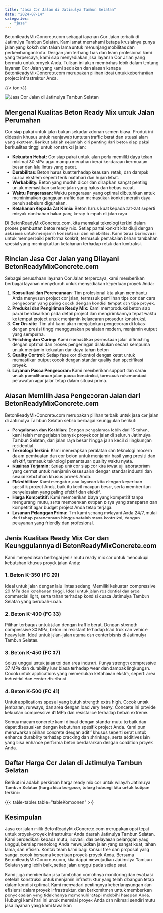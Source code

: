```yaml
---
title: "Jasa Cor Jalan di Jatimulya Tambun Selatan"
date: "2024-07-14"
categories: 
  - "jasa"
---
```


BetonReadyMixConcrete.com sebagai layanan Cor Jalan terbaik di Jatimulya Tambun Selatan. Kami amat memahami betapa krusialnya punya jalan yang kokoh dan tahan lama untuk menunjang mobilitas dan perkembangan kota. Dengan jam terbang luas dan team profesional kami yang terpercaya, kami siap menyediakan jasa layanan Cor Jalan yang bermutu untuk proyek Anda. Tulisan ini akan membahas lebih dalam tentang layanan Cor Jalan yang kami sediakan dan alasan kenapa BetonReadyMixConcrete.com merupakan pilihan ideal untuk keberhasilan project infrastruktur Anda.

{{< toc >}}

![Jasa Cor Jalan di Jatimulya Tambun Selatan](https://betoncor8.github.io/cor/harga-beton-readymix-concrete%20(22).png)

## Mengenal Kualitas Beton Ready Mix untuk Jalan Perumahan

Cor siap pakai untuk jalan bukan sekadar adonan semen biasa. Produk ini didesain khusus untuk menjawab tuntutan traffic berat dan situasi alam yang ekstrem. Berikut adalah sejumlah ciri penting dari beton siap pakai berkualitas tinggi untuk konstruksi jalan:

- **Kekuatan Hebat:** Cor siap pakai untuk jalan perlu memiliki daya tekan minimal 30 MPa agar mampu menahan berat kendaraan bermuatan besar dan lalu lintas yang padat.
- **Durabilitas:** Beton harus kuat terhadap keausan, retak, dan dampak cuaca ekstrem seperti terik matahari dan hujan lebat.
- **Workability:** Beton yang mudah dicor dan dirapikan sangat penting untuk memastikan surface jalan yang halus dan bebas cacat.
- **Waktu Pengerasan:** Waktu pengerasan yang optimal dibutuhkan untuk meminimalkan gangguan traffic dan memastikan konkrit meraih daya penuh sebelum digunakan.
- **Ketahanan Kepada Zat Kimia:** Beton harus kuat kepada zat-zat seperti minyak dan bahan bakar yang kerap tumpah di jalan raya.

Di BetonReadyMixConcrete.com, kita memakai teknologi terkini dalam proses pembuatan beton ready mix. Setiap partai konkrit kita diuji dengan saksama untuk menjamin konsistensi dan reliabilitas. Kami terus berinovasi untuk memperbaiki performa konkrit, termasuk pemakaian bahan tambahan spesial yang meningkatkan ketahanan terhadap retak dan kontraksi.

## Rincian Jasa Cor Jalan yang Dilayani BetonReadyMixConcrete.com

Sebagai perusahaan layanan Cor Jalan terpercaya, kami memberikan berbagai layanan menyeluruh untuk menyediakan keperluan proyek Anda:

1. **Konsultasi dan Perencanaan:** Tim profesional kita akan membantu Anda menyusun project cor jalan, termasuk pemilihan tipe cor dan cara pengecoran yang paling cocok dengan kondisi tempat dan tipe proyek.
2. **Produksi dan Pengiriman Ready Mix:** Kami memproduksi beton siap pakai berdasarkan pada detail project dan mengirimkannya tepat waktu ke tempat project untuk menjamin kelancaran prosedur konstruksi.
3. **Cor On-site:** Tim ahli kami akan menjalankan pengecoran di lokasi dengan presisi tinggi menggunakan peralatan modern, menjamin output yang sempurna.
4. **Finishing dan Curing:** Kami memastikan permukaan jalan difinishing dengan optimal dan proses pengeringan dilakukan secara sempurna untuk menjamin kekuatan dan daya tahan beton.
5. **Quality Control:** Setiap fase cor dikontrol dengan ketat untuk memastikan output cocok dengan standar quality dan specifikasi proyek.
6. **Layanan Pasca Pengecoran:** Kami memberikan support dan saran untuk pemeliharaan jalan pasca konstruksi, termasuk rekomendasi perawatan agar jalan tetap dalam situasi prima.

## Alasan Memilih Jasa Pengecoran Jalan dari BetonReadyMixConcrete.com

BetonReadyMixConcrete.com merupakan pilihan terbaik untuk jasa cor jalan di Jatimulya Tambun Selatan sebab berbagai keunggulan berikut:

- **Pengalaman dan Keahlian:** Dengan pengalaman lebih dari 15 tahun, kami telah mengerjakan banyak proyek cor jalan di seluruh Jatimulya Tambun Selatan, dari jalan raya besar hingga jalan kecil di lingkungan residential.
- **Teknologi Terkini:** Kami menerapkan peralatan dan teknologi modern dalam pembuatan dan cor beton untuk menjamin hasil yang presisi dan efektif, termasuk teknologi pemantauan quality waktu nyata.
- **Kualitas Terjamin:** Setiap unit cor siap cor kita lewat uji laboratorium yang cermat untuk menjamin kesesuaian dengan standar industri dan sesuai kebutuhan khusus proyek Anda.
- **Fleksibilitas:** Kami mengatur jasa layanan kita dengan keperluan spesifik project Anda, baik itu kecil maupun besar, serta memberikan penyelesaian yang paling efektif dan efektif.
- **Harga Kompetitif:** Kami memberikan biaya yang kompetitif tanpa mengurangi mutu, serta memberikan kutipan biaya yang transparan dan kompetitif agar budget project Anda tetap terjaga.
- **Layanan Pelanggan Prima:** Tim kami senang melayani Anda 24/7, mulai dari tahap perencanaan hingga setelah masa kontruksi, dengan pelayanan yang friendly dan profesional.

## Jenis Kualitas Ready Mix Cor dan Keunggulannya di BetonReadyMixConcrete.com

Kami menyediakan berbagai jenis mutu ready mix cor untuk mencukupi kebutuhan khusus proyek jalan Anda:

### 1\. Beton K-350 (FC 29)

Ideal untuk jalan dengan lalu lintas sedang. Memiliki kekuatan compressive 29 MPa dan ketahanan tinggi. Ideal untuk jalan residential dan area commercial light, serta tahan terhadap kondisi cuaca Jatimulya Tambun Selatan yang berubah-ubah.

### 2\. Beton K-400 (FC 33)

Pilihan terbagus untuk jalan dengan traffic berat. Dengan strength compressive 33 MPa, beton ini resistant terhadap load truk dan vehicle heavy lain. Ideal untuk jalan-jalan utama dan center bisnis di Jatimulya Tambun Selatan.

### 3\. Beton K-450 (FC 37)

Solusi unggul untuk jalan tol dan area industri. Punya strength compressive 37 MPa dan durability luar biasa terhadap wear dan dampak lingkungan. Cocok untuk applications yang memerlukan ketahanan ekstra, seperti area industrial dan center distribusi.

### 4\. Beton K-500 (FC 41)

Untuk applications spesial yang butuh strength extra high. Cocok untuk jembatan, runways, dan area dengan load very heavy. Concrete ini provide kekuatan compressive 41 MPa dan resistance terhadap beban extreme.

Semua macam concrete kami dibuat dengan standar mutu terbaik dan dapat disesuaikan dengan kebutuhan spesifik project Anda. Kami pun menawarkan pilihan concrete dengan aditif khusus seperti serat untuk enhance durability terhadap cracking dan shrinkage, serta additives lain yang bisa enhance performa beton berdasarkan dengan condition proyek Anda.

## Daftar Harga Cor Jalan di Jatimulya Tambun Selatan

Berikut ini adalah perkiraan harga ready mix cor untuk wilayah Jatimulya Tambun Selatan (harga bisa bergeser, tolong hubungi kita untuk kutipan terkini):

{{< table-tables table="tableKomponen" >}}

## Kesimpulan

Jasa cor jalan milik BetonReadyMixConcrete.com merupakan opsi tepat untuk proyek-proyek infrastruktur Anda daerah Jatimulya Tambun Selatan. Kami berdedikasi kepada mutu, inovasi, dan pelayanan pelanggan yang unggul, bersiap menolong Anda mewujudkan jalan yang sangat kuat, tahan lama, dan efisien. Kontak team kami bagi konsul free dan proposal yang sangat cocok bersama keperluan proyek-proyek Anda. Bersama BetonReadyMixConcrete.com, kita dapat mewujudkan Jatimulya Tambun Selatan yang lebih baik, setiap jalan unggul pada setiap saat.

Kami juga memberikan jasa tambahan contohnya monitoring dan evaluasi setelah konstruksi untuk menjamin infrastruktur yang telah dibangun tetap dalam kondisi optimal. Kami menyadari pentingnya keberlangsungan dan efisiensi dalam proyek infrastruktur, dan berkomitmen untuk memberikan penyelesaian yang tidak hanya memenuhi tetapi melebihi harapan Anda. Hubungi kami hari ini untuk memulai proyek Anda dan nikmati sendiri mutu jasa layanan yang kami tawarkan!

